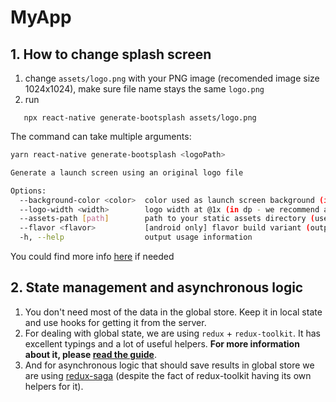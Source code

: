 # MyApp

## 1. How to change splash screen

1. change `assets/logo.png` with your PNG image (recomended image size 1024x1024), make sure file name stays the same `logo.png`
2. run
```
   npx react-native generate-bootsplash assets/logo.png
```

The command can take multiple arguments:
```sh
yarn react-native generate-bootsplash <logoPath>

Generate a launch screen using an original logo file

Options:
  --background-color <color>  color used as launch screen background (in hexadecimal format) (default: "#fff")
  --logo-width <width>        logo width at @1x (in dp - we recommend approximately ~100) (default: 100)
  --assets-path [path]        path to your static assets directory (useful to require the logo file in JS)
  --flavor <flavor>           [android only] flavor build variant (outputs in an android resource directory other than "main")
  -h, --help                  output usage information
```

You could find more info [here](https://github.com/zoontek/react-native-bootsplash) if needed

## 2. State management and asynchronous logic
1. You don't need most of the data in the global store. Keep it in local state and use hooks for getting it from the server.
2. For dealing with global state, we are using `redux` + `redux-toolkit`. It has excellent typings and a lot of useful helpers. **For more information about it, please [read the guide](https://redux-toolkit.js.org/usage/usage-guide)**. 
3. And for asynchronous logic that should save results in global store we are using [redux-saga](https://redux-saga.js.org/docs/About) (despite the fact of redux-toolkit having its own helpers for it).
